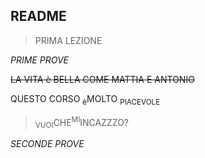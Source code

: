 ## README
> PRIMA LEZIONE

_PRIME PROVE_

~~LA VITA è BELLA COME MATTIA E ANTONIO~~

QUESTO CORSO <SUB>è</SUB>MOLTO <SUB>PIACEVOLE</SUB>

 > <SUB>VUOI</SUB>CHE<SUP>MI</SUP>INCAZZZO?

_SECONDE PROVE_
